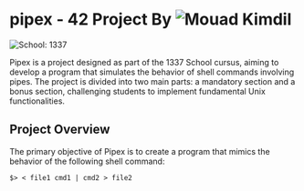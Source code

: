 # pipex - 42 Project By ![Mouad Kimdil](https://img.shields.io/badge/Mouad-Kimdil-blue)

![School: 1337](https://img.shields.io/badge/School-1337-blue)

Pipex is a project designed as part of the 1337 School cursus, aiming to develop a program that simulates the behavior of shell commands involving pipes. The project is divided into two main parts: a mandatory section and a bonus section, challenging students to implement fundamental Unix functionalities.

## Project Overview

The primary objective of Pipex is to create a program that mimics the behavior of the following shell command:
```shell
$> < file1 cmd1 | cmd2 > file2
```
